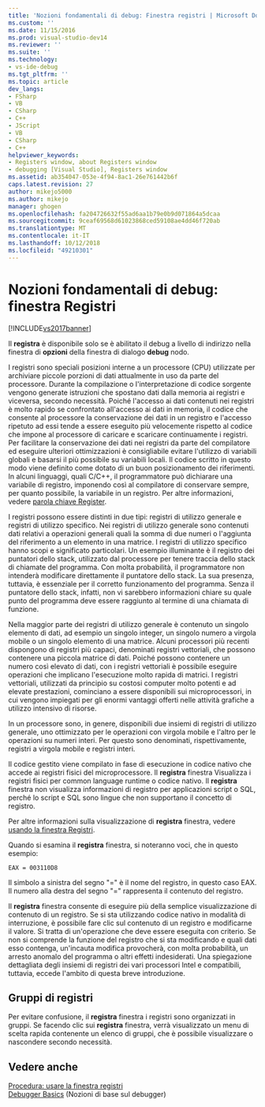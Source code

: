```yaml
---
title: 'Nozioni fondamentali di debug: Finestra registri | Microsoft Docs'
ms.custom: ''
ms.date: 11/15/2016
ms.prod: visual-studio-dev14
ms.reviewer: ''
ms.suite: ''
ms.technology:
- vs-ide-debug
ms.tgt_pltfrm: ''
ms.topic: article
dev_langs:
- FSharp
- VB
- CSharp
- C++
- JScript
- VB
- CSharp
- C++
helpviewer_keywords:
- Registers window, about Registers window
- debugging [Visual Studio], Registers window
ms.assetid: ab354047-053e-4f94-8ac1-26e761442b6f
caps.latest.revision: 27
author: mikejo5000
ms.author: mikejo
manager: ghogen
ms.openlocfilehash: fa204726632f55ad6aa1b79e0b9d071864a5dcaa
ms.sourcegitcommit: 9ceaf69568d61023868ced59108ae4dd46f720ab
ms.translationtype: MT
ms.contentlocale: it-IT
ms.lasthandoff: 10/12/2018
ms.locfileid: "49210301"
---
```

# <a name="debugging-basics-registers-window"></a>Nozioni fondamentali di debug: finestra Registri
[!INCLUDE[vs2017banner](../includes/vs2017banner.md)]

Il **registra** è disponibile solo se è abilitato il debug a livello di indirizzo nella finestra di **opzioni** della finestra di dialogo **debug** nodo.  
  
 I registri sono speciali posizioni interne a un processore (CPU) utilizzate per archiviare piccole porzioni di dati attualmente in uso da parte del processore. Durante la compilazione o l'interpretazione di codice sorgente vengono generate istruzioni che spostano dati dalla memoria ai registri e viceversa, secondo necessità. Poiché l'accesso ai dati contenuti nei registri è molto rapido se confrontato all'accesso ai dati in memoria, il codice che consente al processore la conservazione dei dati in un registro e l'accesso ripetuto ad essi tende a essere eseguito più velocemente rispetto al codice che impone al processore di caricare e scaricare continuamente i registri.	 Per facilitare la conservazione dei dati nei registri da parte del compilatore ed eseguire ulteriori ottimizzazioni è consigliabile evitare l'utilizzo di variabili globali e basarsi il più possibile su variabili locali. Il codice scritto in questo modo viene definito come dotato di un buon posizionamento dei riferimenti. In alcuni linguaggi, quali C/C++, il programmatore può dichiarare una variabile di registro, imponendo così al compilatore di conservare sempre, per quanto possibile, la variabile in un registro. Per altre informazioni, vedere [parola chiave Register](http://msdn.microsoft.com/en-us/5b66905a-2f7f-4918-bb55-5e66d4bc50f9).  
  
 I registri possono essere distinti in due tipi: registri di utilizzo generale e registri di utilizzo specifico. Nei registri di utilizzo generale sono contenuti dati relativi a operazioni generali quali la somma di due numeri o l'aggiunta del riferimento a un elemento in una matrice. I registri di utilizzo specifico hanno scopi e significato particolari. Un esempio illuminante è il registro dei puntatori dello stack, utilizzato dal processore per tenere traccia dello stack di chiamate del programma. Con molta probabilità, il programmatore non intenderà modificare direttamente il puntatore dello stack. La sua presenza, tuttavia, è essenziale per il corretto funzionamento del programma. Senza il puntatore dello stack, infatti, non vi sarebbero informazioni chiare su quale punto del programma deve essere raggiunto al termine di una chiamata di funzione.  
  
 Nella maggior parte dei registri di utilizzo generale è contenuto un singolo elemento di dati, ad esempio un singolo integer, un singolo numero a virgola mobile o un singolo elemento di una matrice. Alcuni processori più recenti dispongono di registri più capaci, denominati registri vettoriali, che possono contenere una piccola matrice di dati. Poiché possono contenere un numero così elevato di dati, con i registri vettoriali è possibile eseguire operazioni che implicano l'esecuzione molto rapida di matrici. I registri vettoriali, utilizzati da principio su costosi computer molto potenti e ad elevate prestazioni, cominciano a essere disponibili sui microprocessori, in cui vengono impiegati per gli enormi vantaggi offerti nelle attività grafiche a utilizzo intensivo di risorse.  
  
 In un processore sono, in genere, disponibili due insiemi di registri di utilizzo generale, uno ottimizzato per le operazioni con virgola mobile e l'altro per le operazioni su numeri interi. Per questo sono denominati, rispettivamente, registri a virgola mobile e registri interi.  
  
 Il codice gestito viene compilato in fase di esecuzione in codice nativo che accede ai registri fisici del microprocessore. Il **registra** finestra Visualizza i registri fisici per common language runtime o codice nativo. Il **registra** finestra non visualizza informazioni di registro per applicazioni script o SQL, perché lo script e SQL sono lingue che non supportano il concetto di registro.  
  
 Per altre informazioni sulla visualizzazione di **registra** finestra, vedere [usando la finestra Registri](../debugger/how-to-use-the-registers-window.md).  
  
 Quando si esamina il **registra** finestra, si noteranno voci, che in questo esempio:  
  
```  
EAX = 003110D8  
```  
  
 Il simbolo a sinistra del segno "=" è il nome del registro, in questo caso EAX. Il numero alla destra del segno "=" rappresenta il contenuto del registro.  
  
 Il **registra** finestra consente di eseguire più della semplice visualizzazione di contenuto di un registro. Se si sta utilizzando codice nativo in modalità di interruzione, è possibile fare clic sul contenuto di un registro e modificarne il valore. Si tratta di un'operazione che deve essere eseguita con criterio. Se non si comprende la funzione del registro che si sta modificando e quali dati esso contenga, un'incauta modifica provocherà, con molta probabilità, un arresto anomalo del programma o altri effetti indesiderati. Una spiegazione dettagliata degli insiemi di registri dei vari processori Intel e compatibili, tuttavia, eccede l'ambito di questa breve introduzione.  
  
## <a name="register-groups"></a>Gruppi di registri  
 Per evitare confusione, il **registra** finestra i registri sono organizzati in gruppi. Se facendo clic sui **registra** finestra, verrà visualizzato un menu di scelta rapida contenente un elenco di gruppi, che è possibile visualizzare o nascondere secondo necessità.  
  
## <a name="see-also"></a>Vedere anche  
 [Procedura: usare la finestra registri](../debugger/how-to-use-the-registers-window.md)   
 [Debugger Basics](../debugger/debugger-basics.md) (Nozioni di base sul debugger)





